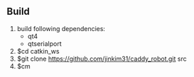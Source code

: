 ## Build
1. build following dependencies:
    - qt4
    - qtserialport
2. $cd catkin_ws
3. $git clone https://github.com/jinkim31/caddy_robot.git src
4. $cm